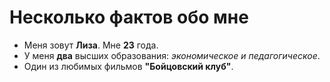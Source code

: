 # Несколько фактов обо мне

- Меня зовут **Лиза**. Мне **23** года.
- У меня **два** высших образования: *экономическое и педагогическое*.
- Один из любимых фильмов **"Бойцовский клуб"**.
